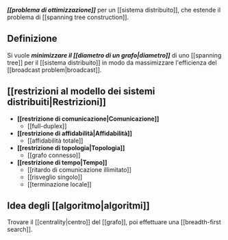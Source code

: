 ***[[problema di ottimizzazione]]*** per un [[sistema distribuito]], che estende il problema di [[spanning tree construction]].

## Definizione

Si vuole ***minimizzare il [[diametro di un grafo|diametro]]*** di uno [[spanning tree]] per il [[sistema distribuito]] in modo da massimizzare l'efficienza del [[broadcast problem|broadcast]].

## [[restrizioni al modello dei sistemi distribuiti|Restrizioni]]

- **[[restrizione di comunicazione|Comunicazione]]**
	- [[full-duplex]]
- **[[restrizione di affidabilità|Affidabilità]]**
	- [[affidabilità totale]]
- **[[restrizione di topologia|Topologia]]**
	- [[grafo connesso]]
- **[[restrizione di tempo|Tempo]]**
	- [[ritardo di comunicazione illimitato]]
	- [[risveglio singolo]]
	- [[terminazione locale]]

## Idea degli [[algoritmo|algoritmi]]

Trovare il [[centrality|centro]] del [[grafo]], poi effettuare una [[breadth-first search]].
